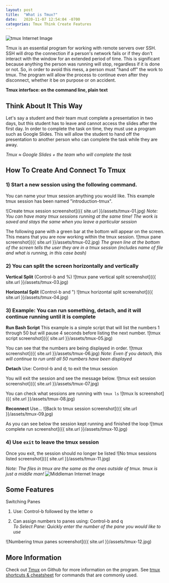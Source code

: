 ```yaml
---
layout: post
title:  "What is Tmux?"
date:   2020-11-07 12:54:04 -0700
categories: Tmux Think Create Features
---
```

![tmux Internet Image](https://github.com/tmux/tmux/raw/master/logo/tmux-logo-medium.png?raw=true)

Tmux is an essential program for working with remote servers over SSH. SSH will drop the connection if a person's network fails or if they don't interact with the window for an extended period of time. This is significant because anything the person was running will stop, regardless if it is done or not. So, in order to avoid this mess, a person must "hand off" the work to tmux. The program will allow the process to continue even after they disconnect, whether it be on purpose or on accident.

**Tmux interface: on the command line, plain text**


## Think About It This Way
Let's say a student and their team must complete a presentation in two days, but this student has to leave and cannot access the slides after the first day. In order to complete the task on time, they must use a program such as Google Slides. This will allow the student to hand off the presentation to another person who can complete the task while they are away.

*Tmux ≈ Google Slides + the team who will complete the task*


## How To Create And Connect To Tmux

### 1) Start a new session using the following command.
You can name your tmux session anything you would like. This example tmux session has been named "introduction-tmux".

![Create tmux session screenshot]({{ site.url }}/assets/tmux-01.jpg)
*Note: You can have many tmux sessions running at the same time! The work is saved and stays the same when you leave a particular session*

The following pane with a green bar at the bottom will appear on the screen. This means that you are now working within the tmux session.
![tmux pane screenshot]({{ site.url }}/assets/tmux-02.jpg)
*The green line at the bottom of the screen tells the user they are in a tmux session (includes name of file and what is running, in this case bash)*

### 2) You can split the screen horizontally and vertically

__Vertical Split__ (Control-b and %)
![tmux pane vertical split screenshot]({{ site.url }}/assets/tmux-03.jpg)

__Horizontal Split__ (Control-b and ")
![tmux horizontal split screenshot]({{ site.url }}/assets/tmux-04.jpg)

### 3) Example: You can run something, detach, and it will continue running until it is complete

__Run Bash Script__
This example is a simple script that will list the numbers 1 through 50 but will pause 4 seconds before listing the next number.
![tmux script screenshot]({{ site.url }}/assets/tmux-05.jpg)

You can see that the numbers are being displayed in order.
![tmux screenshot]({{ site.url }}/assets/tmux-06.jpg)
*Note: Even if you detach, this will continue to run until all 50 numbers have been displayed*

__Detach__
Use: Control-b and d; to exit the tmux session

You will exit the session and see the message below.
![tmux exit session screenshot]({{ site.url }}/assets/tmux-07.jpg)

You can check what sessions are running with `tmux ls`
![tmux ls screenshot]({{ site.url }}/assets/tmux-08.jpg)

__Reconnect__
Use...
![Back to tmux session screenshot]({{ site.url }}/assets/tmux-09.jpg)

As you can see below the session kept running and finished the loop
![tmux complete run screenshot]({{ site.url }}/assets/tmux-10.jpg)

### 4) Use `exit` to leave the tmux session

Once you exit, the session should no longer be listed
![No tmux sessions listed screenshot]({{ site.url }}/assets/tmux-11.jpg)

*Note: The files in tmux are the same as the ones outside of tmux. tmux is just a middle man!*
![Middleman Internet Image](https://mk0industcomhmhlrip6.kinstacdn.com/wp-content/uploads/2015/02/middleman.jpg)

## Some Features

Switching Panes

1) Use: Control-b followed by the letter o

2) Can assign numbers to panes using: Control-b and q     
*To Select Pane: Quickly enter the number of the pane you would like to use*

![Numbering tmux panes screenshot]({{ site.url }}/assets/tmux-12.jpg)


## More Information
Check out [Tmux][github-tmux] on Github for more information on the program. See [tmux shortcuts & cheatsheet][tmux-shortcuts-cheatsheet] for commands that are commonly used.

[github-tmux]: https://github.com/tmux/tmux/wiki
[tmux-shortcuts-cheatsheet]: https://gist.github.com/MohamedAlaa/2961058
